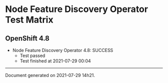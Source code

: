 
Node Feature Discovery Operator Test Matrix
===========================================

OpenShift 4.8
-------------


* Node Feature Discovery Operator 4.8: SUCCESS
  - Test passed
  - Test finished at 2021-07-29 00:04


---
Document generated on 2021-07-29 14h21.

